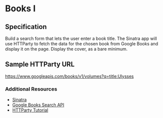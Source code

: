 # Books I

## Specification

Build a search form that lets the user enter a book title. The Sinatra app will use HTTParty to fetch the data for the chosen book from Google Books and display it on the page. Display the cover, as a bare minimum.

## Sample HTTParty URL

https://www.googleapis.com/books/v1/volumes?q=title:Ulysses

### Additional Resources

- [Sinatra](http://sinatrarb.com)
- [Google Books Search API](https://developers.google.com/books/docs/v1/reference/volumes/list)
- [HTTParty Tutorial](http://blog.teamtreehouse.com/its-time-to-httparty)
    